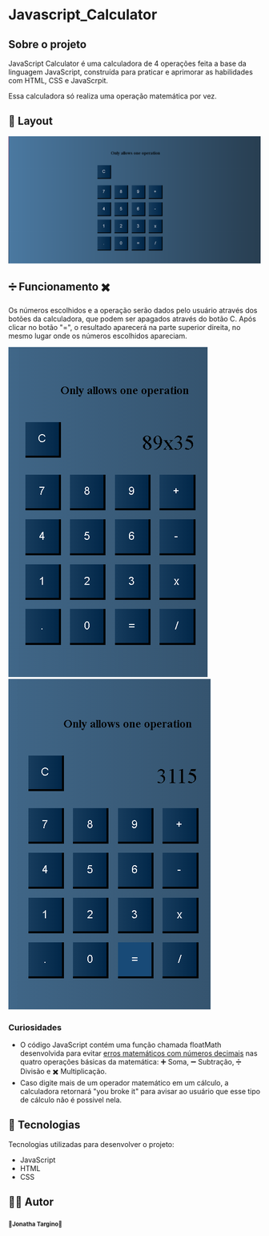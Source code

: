 # Javascript_Calculator

## Sobre o projeto

<p>JavaScript Calculator é uma calculadora de 4 operações feita a base da linguagem JavaScript, construída para praticar e aprimorar as habilidades com HTML, CSS e JavaScrpit.</p>
<p>Essa calculadora só realiza uma operação matemática por vez.</p>

## 🎨 Layout

![Aparência](https://github.com/jonathatargino/Javascript_Calculator/blob/main/assets/javascriptCalculator-img1.png)

## ➗ Funcionamento ✖️

<p>Os números escolhidos e a operação serão dados pelo usuário através dos botões da calculadora, que podem ser apagados através do botão C. Após clicar no botão "=", o resultado aparecerá na parte superior direita, no mesmo lugar onde os números escolhidos apareciam.</p>

![Funcionamento1](https://github.com/jonathatargino/Javascript_Calculator/blob/main/assets/javascriptCalculator-img2.png) 
![Funcionamento2](https://github.com/jonathatargino/Javascript_Calculator/blob/main/assets/javascriptCalculator-img3.png)

### Curiosidades

- O código JavaScript contém uma função chamada floatMath desenvolvida para evitar <a href="https://floating-point-gui.de/basic/">erros matemáticos com números decimais</a> nas quatro operações básicas da matemática: ➕ Soma, ➖ Subtração, ➗ Divisão e ✖️ Multiplicação.
- Caso digite mais de um operador matemático em um cálculo, a calculadora retornará "you broke it" para avisar ao usuário que esse tipo de cálculo não é possivel nela.

## 🚀 Tecnologias 

Tecnologias utilizadas para desenvolver o projeto:
- JavaScript
- HTML
- CSS
 
## 🦸‍♂️ **Autor**

<p>
 <sub><strong>🌟Jonatha Targino🌟</strong></sub>
</p>
